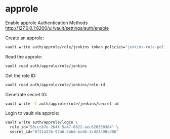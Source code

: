 # approle

Enable approle Authentication Methods \
http://127.0.0.1:8200/ui/vault/settings/auth/enable

Create an approle:
```bash
vault write auth/approle/role/jenkins token_policies="jenkins-role-policy"
```

Read the approle:
```bash
vault read auth/approle/role/jenkins
```

Get the role ID:
```bash
vault read auth/approle/role/jenkins/role-id
```

Genetrate secret ID:
```bash
vault write -f auth/approle/role/jenkins/secret-id
```

Login to vault via approle:
```bash
vault write auth/approle/login \
  role_id="50cccb7e-2b4f-5a47-6822-aec626350384" \
  secret_id="8f21a27b-97a6-2abd-bcd6-3cd23490cd86"
```
